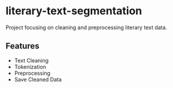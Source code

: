 # literary-text-segmentation

Project focusing on cleaning and preprocessing literary text data.

## Features
- Text Cleaning
- Tokenization
- Preprocessing
- Save Cleaned Data
